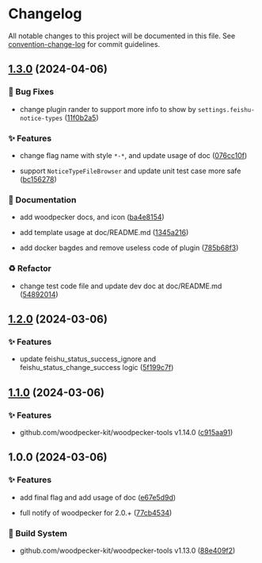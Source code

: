# Changelog

All notable changes to this project will be documented in this file. See [convention-change-log](https://github.com/convention-change/convention-change-log) for commit guidelines.

## [1.3.0](https://github.com/woodpecker-kit/woodpecker-feishu-group-robot/compare/1.2.0...v1.3.0) (2024-04-06)

### 🐛 Bug Fixes

* change plugin rander to support more info to show by `settings.feishu-notice-types` ([11f0b2a5](https://github.com/woodpecker-kit/woodpecker-feishu-group-robot/commit/11f0b2a554ae666c0730bb46f7ff5619e9d0bb2c))

### ✨ Features

* change flag name with style `*-*`, and update usage of doc ([076cc10f](https://github.com/woodpecker-kit/woodpecker-feishu-group-robot/commit/076cc10f04d22d426a3587f3994f1f2b8b316c78))

* support `NoticeTypeFileBrowser` and update unit test case more safe ([bc156278](https://github.com/woodpecker-kit/woodpecker-feishu-group-robot/commit/bc156278ce9f3cd083404f84e5994a6bfe20022a))

### 📝 Documentation

* add woodpecker docs, and icon ([ba4e8154](https://github.com/woodpecker-kit/woodpecker-feishu-group-robot/commit/ba4e815440f326b655f114da2242589db0f92eb9))

* add template usage at doc/README.md ([1345a216](https://github.com/woodpecker-kit/woodpecker-feishu-group-robot/commit/1345a2160b523aafd90c7540e15050f519f4acd4))

* add docker bagdes and remove useless code of plugin ([785b68f3](https://github.com/woodpecker-kit/woodpecker-feishu-group-robot/commit/785b68f3c7abb021d0f5dffa34b51e23edb96e54))

### ♻ Refactor

* change test code file and update dev doc at doc/README.md ([54892014](https://github.com/woodpecker-kit/woodpecker-feishu-group-robot/commit/548920147b32c8a515d4273175e937ed7d2c8758))

## [1.2.0](https://github.com/woodpecker-kit/woodpecker-feishu-group-robot/compare/1.1.0...v1.2.0) (2024-03-06)

### ✨ Features

* update feishu_status_success_ignore and feishu_status_change_success logic ([5f199c7f](https://github.com/woodpecker-kit/woodpecker-feishu-group-robot/commit/5f199c7f1c7a74c218a47dfd70ffe596ffb476bd))

## [1.1.0](https://github.com/woodpecker-kit/woodpecker-feishu-group-robot/compare/1.0.0...v1.1.0) (2024-03-06)

### ✨ Features

* github.com/woodpecker-kit/woodpecker-tools v1.14.0 ([c915aa91](https://github.com/woodpecker-kit/woodpecker-feishu-group-robot/commit/c915aa91b1303dada1c497538b590563bc8811bf))

## 1.0.0 (2024-03-06)

### ✨ Features

* add final flag and add usage of doc ([e67e5d9d](https://github.com/woodpecker-kit/woodpecker-feishu-group-robot/commit/e67e5d9dfc631637eafebcc234bf6a2a37823ad1))

* full notify of woodpecker for 2.0.+ ([77cb4534](https://github.com/woodpecker-kit/woodpecker-feishu-group-robot/commit/77cb4534fbb5c7c4813a8b283e24d7540d92e75e))

### 👷‍ Build System

* github.com/woodpecker-kit/woodpecker-tools v1.13.0 ([88e409f2](https://github.com/woodpecker-kit/woodpecker-feishu-group-robot/commit/88e409f2b352931d0c102268590929b023a9c431))
